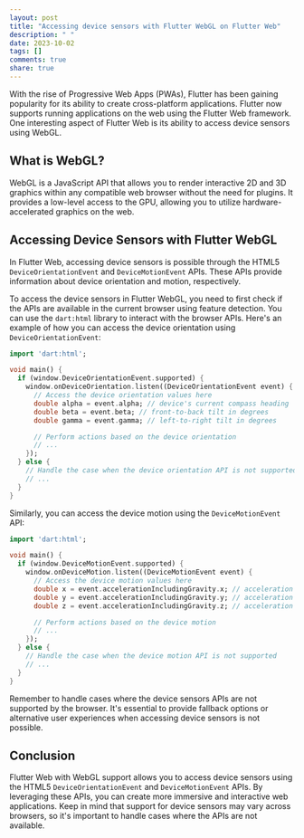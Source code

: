 ```yaml
---
layout: post
title: "Accessing device sensors with Flutter WebGL on Flutter Web"
description: " "
date: 2023-10-02
tags: []
comments: true
share: true
---
```


With the rise of Progressive Web Apps (PWAs), Flutter has been gaining popularity for its ability to create cross-platform applications. Flutter now supports running applications on the web using the Flutter Web framework. One interesting aspect of Flutter Web is its ability to access device sensors using WebGL.

## What is WebGL?

WebGL is a JavaScript API that allows you to render interactive 2D and 3D graphics within any compatible web browser without the need for plugins. It provides a low-level access to the GPU, allowing you to utilize hardware-accelerated graphics on the web.

## Accessing Device Sensors with Flutter WebGL

In Flutter Web, accessing device sensors is possible through the HTML5 `DeviceOrientationEvent` and `DeviceMotionEvent` APIs. These APIs provide information about device orientation and motion, respectively.

To access the device sensors in Flutter WebGL, you need to first check if the APIs are available in the current browser using feature detection. You can use the `dart:html` library to interact with the browser APIs. Here's an example of how you can access the device orientation using `DeviceOrientationEvent`:

```dart
import 'dart:html';

void main() {
  if (window.DeviceOrientationEvent.supported) {
    window.onDeviceOrientation.listen((DeviceOrientationEvent event) {
      // Access the device orientation values here
      double alpha = event.alpha; // device's current compass heading
      double beta = event.beta; // front-to-back tilt in degrees
      double gamma = event.gamma; // left-to-right tilt in degrees

      // Perform actions based on the device orientation
      // ...
    });
  } else {
    // Handle the case when the device orientation API is not supported
    // ...
  }
}
```

Similarly, you can access the device motion using the `DeviceMotionEvent` API:

```dart
import 'dart:html';

void main() {
  if (window.DeviceMotionEvent.supported) {
    window.onDeviceMotion.listen((DeviceMotionEvent event) {
      // Access the device motion values here
      double x = event.accelerationIncludingGravity.x; // acceleration along x-axis
      double y = event.accelerationIncludingGravity.y; // acceleration along y-axis
      double z = event.accelerationIncludingGravity.z; // acceleration along z-axis

      // Perform actions based on the device motion
      // ...
    });
  } else {
    // Handle the case when the device motion API is not supported
    // ...
  }
}
```

Remember to handle cases where the device sensors APIs are not supported by the browser. It's essential to provide fallback options or alternative user experiences when accessing device sensors is not possible.

## Conclusion

Flutter Web with WebGL support allows you to access device sensors using the HTML5 `DeviceOrientationEvent` and `DeviceMotionEvent` APIs. By leveraging these APIs, you can create more immersive and interactive web applications. Keep in mind that support for device sensors may vary across browsers, so it's important to handle cases where the APIs are not available.